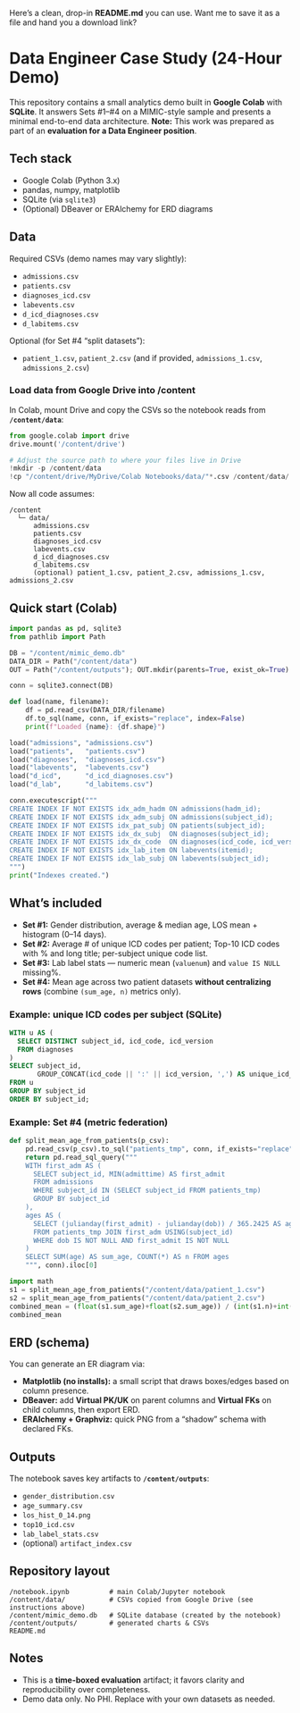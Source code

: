 Here’s a clean, drop-in **README.md** you can use. Want me to save it as a file and hand you a download link?

# Data Engineer Case Study (24-Hour Demo)

This repository contains a small analytics demo built in **Google Colab** with **SQLite**. It answers Sets #1–#4 on a MIMIC-style sample and presents a minimal end-to-end data architecture.
**Note:** This work was prepared as part of an **evaluation for a Data Engineer position**.

## Tech stack

* Google Colab (Python 3.x)
* pandas, numpy, matplotlib
* SQLite (via `sqlite3`)
* (Optional) DBeaver or ERAlchemy for ERD diagrams

## Data

Required CSVs (demo names may vary slightly):

* `admissions.csv`
* `patients.csv`
* `diagnoses_icd.csv`
* `labevents.csv`
* `d_icd_diagnoses.csv`
* `d_labitems.csv`

Optional (for Set #4 “split datasets”):

* `patient_1.csv`, `patient_2.csv` (and if provided, `admissions_1.csv`, `admissions_2.csv`)

### Load data from Google Drive into **/content**

In Colab, mount Drive and copy the CSVs so the notebook reads from **`/content/data`**:

```python
from google.colab import drive
drive.mount('/content/drive')

# Adjust the source path to where your files live in Drive
!mkdir -p /content/data
!cp "/content/drive/MyDrive/Colab Notebooks/data/"*.csv /content/data/
```

Now all code assumes:

```
/content
  └─ data/
      admissions.csv
      patients.csv
      diagnoses_icd.csv
      labevents.csv
      d_icd_diagnoses.csv
      d_labitems.csv
      (optional) patient_1.csv, patient_2.csv, admissions_1.csv, admissions_2.csv
```

## Quick start (Colab)

```python
import pandas as pd, sqlite3
from pathlib import Path

DB = "/content/mimic_demo.db"
DATA_DIR = Path("/content/data")
OUT = Path("/content/outputs"); OUT.mkdir(parents=True, exist_ok=True)

conn = sqlite3.connect(DB)

def load(name, filename):
    df = pd.read_csv(DATA_DIR/filename)
    df.to_sql(name, conn, if_exists="replace", index=False)
    print(f"Loaded {name}: {df.shape}")

load("admissions", "admissions.csv")
load("patients",   "patients.csv")
load("diagnoses",  "diagnoses_icd.csv")
load("labevents",  "labevents.csv")
load("d_icd",      "d_icd_diagnoses.csv")
load("d_lab",      "d_labitems.csv")

conn.executescript("""
CREATE INDEX IF NOT EXISTS idx_adm_hadm ON admissions(hadm_id);
CREATE INDEX IF NOT EXISTS idx_adm_subj ON admissions(subject_id);
CREATE INDEX IF NOT EXISTS idx_pat_subj ON patients(subject_id);
CREATE INDEX IF NOT EXISTS idx_dx_subj  ON diagnoses(subject_id);
CREATE INDEX IF NOT EXISTS idx_dx_code  ON diagnoses(icd_code, icd_version);
CREATE INDEX IF NOT EXISTS idx_lab_item ON labevents(itemid);
CREATE INDEX IF NOT EXISTS idx_lab_subj ON labevents(subject_id);
""")
print("Indexes created.")
```

## What’s included

* **Set #1:** Gender distribution, average & median age, LOS mean + histogram (0–14 days).
* **Set #2:** Average # of unique ICD codes per patient; Top-10 ICD codes with % and long title; per-subject unique code list.
* **Set #3:** Lab label stats — numeric mean (`valuenum`) and `value IS NULL` missing%.
* **Set #4:** Mean age across two patient datasets **without centralizing rows** (combine `(sum_age, n)` metrics only).

### Example: unique ICD codes per subject (SQLite)

```sql
WITH u AS (
  SELECT DISTINCT subject_id, icd_code, icd_version
  FROM diagnoses
)
SELECT subject_id,
       GROUP_CONCAT(icd_code || ':' || icd_version, ',') AS unique_icd_codes
FROM u
GROUP BY subject_id
ORDER BY subject_id;
```

### Example: Set #4 (metric federation)

```python
def split_mean_age_from_patients(p_csv):
    pd.read_csv(p_csv).to_sql("patients_tmp", conn, if_exists="replace", index=False)
    return pd.read_sql_query("""
    WITH first_adm AS (
      SELECT subject_id, MIN(admittime) AS first_admit
      FROM admissions
      WHERE subject_id IN (SELECT subject_id FROM patients_tmp)
      GROUP BY subject_id
    ),
    ages AS (
      SELECT (julianday(first_admit) - julianday(dob)) / 365.2425 AS age
      FROM patients_tmp JOIN first_adm USING(subject_id)
      WHERE dob IS NOT NULL AND first_admit IS NOT NULL
    )
    SELECT SUM(age) AS sum_age, COUNT(*) AS n FROM ages
    """, conn).iloc[0]

import math
s1 = split_mean_age_from_patients("/content/data/patient_1.csv")
s2 = split_mean_age_from_patients("/content/data/patient_2.csv")
combined_mean = (float(s1.sum_age)+float(s2.sum_age)) / (int(s1.n)+int(s2.n))
combined_mean
```

## ERD (schema)

You can generate an ER diagram via:

* **Matplotlib (no installs):** a small script that draws boxes/edges based on column presence.
* **DBeaver:** add **Virtual PK/UK** on parent columns and **Virtual FKs** on child columns, then export ERD.
* **ERAlchemy + Graphviz:** quick PNG from a “shadow” schema with declared FKs.

## Outputs

The notebook saves key artifacts to **`/content/outputs`**:

* `gender_distribution.csv`
* `age_summary.csv`
* `los_hist_0_14.png`
* `top10_icd.csv`
* `lab_label_stats.csv`
* (optional) `artifact_index.csv`

## Repository layout

```
/notebook.ipynb          # main Colab/Jupyter notebook
/content/data/           # CSVs copied from Google Drive (see instructions above)
/content/mimic_demo.db   # SQLite database (created by the notebook)
/content/outputs/        # generated charts & CSVs
README.md
```

## Notes

* This is a **time-boxed evaluation** artifact; it favors clarity and reproducibility over completeness.
* Demo data only. No PHI. Replace with your own datasets as needed.
